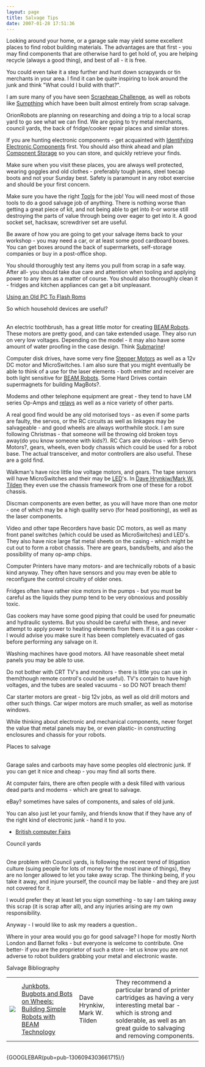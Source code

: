 ```yaml
---
layout: page
title: Salvage Tips
date: 2007-01-28 17:51:36
---
```

<p>Looking around your home, or a garage sale may yield some excellent places to find robot building materials. The advantages are that first - you may find components that are otherwise hard to get hold of, you are helping recycle (always a good thing), and best of all - it is free.
</p>
<p>You could even take it a step further and hunt down scrapyards or tin merchants in your area. I find it can be quite inspiring to look around the junk and think "What could I build with that?".
</p>
<p>I am sure many of you have seen <a class="wiki" href="/wiki/scrapheap_challenge.html" title="Quirky British Gameshow">Scrapheap Challenge</a>, as well as robots like <a class="wiki" href="/wiki/sumpthing.html" title="Sumpthing">Sumpthing</a> which have been built almost entirely from scrap salvage.
</p>
<p>OrionRobots are planning on researching and doing a trip to a local scrap yard to go see what we can find. We are going to try metal merchants, council yards, the back of fridge/cooker repair places and similar stores.
</p>
<p>If you are hunting electronic components - get acquainted with <a class="wiki" href="/wiki/identifying_electronic_components.html" title="Identifying Electronic Components">Identifying Electronic Components</a> first. You should also think ahead and plan <a class="wiki" href="/wiki/component_storage.html" title="Component Storage">Component Storage</a> so you can store, and quickly retrieve your finds.
</p>
<p>Make sure when you visit these places, you are always well protected, wearing goggles and old clothes - preferably tough jeans, steel toecap boots and not your Sunday best. Safety is paramount in any robot exercise and should be your first concern.
</p>
<p>Make sure you have the right <a class="wiki" href="/wiki/robot_tools.html" title="Tools that are often required to get started in robot building">Tools</a> for the job! You will need most of those tools to do a good salvage job of anything. There is nothing worse than getting a great piece of kit, and not being able to get into it-or worse still destroying the parts of value through being over eager to get into it. A good socket set, hacksaw, screwdriver set are useful.
</p>
<p>Be aware of how you are going to get your salvage items back to your workshop - you may need a car, or at least some good cardboard boxes. You can get boxes around the back of supermarkets, self-storage companies or buy in a post-office shop.
</p>
<p>You should thoroughly test any items you pull from scrap in a safe way. After all- you should take due care and attention when tooling and applying power to any item as a matter of course. You should also thoroughly clean it - fridges and kitchen appliances can get a bit unpleasant.
</p>
<p><a class="wiki" href="/wiki/using_an_old_pc_to_flash_roms.html" title="Using An Old PC To Flash Roms">Using an Old PC To Flash Roms</a>
</p>
<div class="titlebar">So which household devices are useful?</div>
<p>
<br/>An electric toothbrush, has a great little motor for creating <a class="wiki" href="/wiki/beam_robots.html" title="Biology, Electronics, Aesthetics and Mechanics">BEAM Robots</a>.  These motors are pretty good, and can take extended usage. They also run on very low voltages. Depending on the model - it may also have some amount of water proofing in the case design. Think <a class="wiki" href="/wiki/submarine.html" title="SubMarine">Submarine</a>!
</p>
<p>Computer disk drives, have some very fine <a class="wiki" href="/wiki/stepper_motors.html" title="Stepper Motors">Stepper Motors</a> as well as a 12v DC motor and MicroSwitches.  I am also sure that you might eventually be able to think of a use for the laser elements - both emitter and receiver are both light sensitive for <a class="wiki" href="/wiki/beam_robots.html" title="Biology, Electronics, Aesthetics and Mechanics">BEAM Robots</a>.  Some Hard Drives contain supermagnets for building MagBots<a class="wiki wikinew for-review" title="Create page: MagBots">?</a>.
</p>
<p>Modems and other telephone equipment are great - they tend to have LM series Op-Amps and <a class="wiki" href="/wiki/electronic_relay.html" title="An electrically activated switch">relays</a> as well as a nice variety of other parts.
</p>
<p>A real good find would be any old motorised toys - as even if some parts are faulty, the servos, or the RC circuits as well as linkages may be salvageable - and good wheels are always worthwhile stock. I am sure following Christmas - that someone will be throwing old broken toys away(do you know someone with kids?). RC Cars are obvious - with Servo Motors<a class="wiki wikinew for-review" title="Create page: Servo Motors">?</a>, gears, wheels, even body chassis which could be used for a robot base. The actual transceiver, and motor controllers are also useful. These are a gold find.
</p>
<p>Walkman's have nice little low voltage motors, and gears.  The tape sensors will have MicroSwitches and their may be <a class="wiki" href="/wiki/led.html" title="Light Emitting Diode">LED</a>'s. In <a href="Salvage Tips#junkbots">Dave Hrynkiw/Mark W. Tilden</a> they even use the chassis framework from one of these for a robot chassis.
</p>
<p>Discman components are even better, as you will have more than one motor - one of which may be a high quality servo (for head positioning), as well as the laser components.
</p>
<p>Video and other tape Recorders have basic DC motors, as well as many front panel switches (which could be used as MicroSwitches) and LED's. They also have nice large flat metal sheets on the casing - which might be cut out to form a robot chassis. There are gears, bands/belts, and also the possibility of many op-amp chips.
</p>
<p>Computer Printers have many motors- and are technically robots of a basic kind anyway. They often have sensors and you may even be able to reconfigure the control circuitry of older ones.
</p>
<p>Fridges often have rather nice motors in the pumps - but you must be careful as the liquids they pump tend to be very obnoxious and possibly toxic.
</p>
<p>Gas cookers may have some good piping that could be used for pneumatic and hydraulic systems. But you should be careful with these, and never attempt to apply power to heating elements from them. If it is a gas cooker - I would advise you make sure it has been completely evacuated of gas before performing any salvage on it.
</p>
<p>Washing machines have good motors. All have reasonable sheet metal panels you may be able to use.
</p>
<p>Do not bother with CRT TV's and monitors - there is little you can use in them(though remote control's could be useful). TV's contain to have high voltages, and the tubes are sealed vacuums - so DO NOT breach them!
</p>
<p>Car starter motors are great - big 12v jobs, as well as old drill motors and other such things. Car wiper motors are much smaller, as well as motorise windows.
</p>
<p>While thinking about electronic and mechanical components, never forget the value that metal panels may be, or even plastic- in constructing enclosures and chassis for your robots.
</p>
<div class="titlebar">Places to salvage</div>
<p>
<br/>Garage sales and carboots may have some peoples old electronic junk. If you can get it nice and cheap - you may find all sorts there.
</p>
<p>At computer fairs, there are often people with a desk filled with various dead parts and modems - which are great to salvage.
</p>
<p>eBay<a class="wiki wikinew for-review" title="Create page: eBay">?</a> sometimes have sales of components, and sales of old junk.
</p>
<p>You can also just let your family, and friends know that if they have any of the right kind of electronic junk - hand it to you.
</p>
<ul><li> <a  href="http://www.britishcomputerfairs.com" rel="external" target="_blank">British computer Fairs</a>
</li></ul><div class="titlebar">Council yards</div>
<p>
<br/>One problem with Council yards, is following the recent trend of litigation culture (suing people for lots of money for the most inane of things), they are no longer allowed to let you take away scrap. The thinking being, if you take it away, and injure yourself, the council may be liable - and they are just not covered for it.
</p>
<p>I would prefer they at least let you sign something - to say I am taking away this scrap (it is scrap after all), and any injuries arising are my own responsibility.
</p>
<p>Anyway - I would like to ask my readers a question..
</p>
<p>Where in your area would you go for good salvage? I hope for mostly North London and Barnet folks - but everyone is welcome to contribute. One better- if you are the proprietor of such a store - let us know you are not adverse to robot builders grabbing your metal and electronic waste.
</p>
<div class="titlebar">Salvage Bibliography</div>
<p>
</p>
<table class="normal" id="fancytable_1"> <tr> <td class="odd"><a id="junkbots"></a> <a class="internal" href="http://www.amazon.co.uk/exec/obidos/ASIN/0072226013/orionrobots-21" target="_blank"> <img class="img-responsive" src="image16"/> </a> </td> <td class="odd"><a  href="http://www.amazon.co.uk/exec/obidos/ASIN/0072226013/orionrobots-21" rel="external" target="_blank">Junkbots, Bugbots and Bots on Wheels: Building Simple Robots with BEAM Technology</a></td> <td class="odd">Dave Hrynkiw, Mark W. Tilden</td> <td class="odd">They recommend a particular brand of printer cartridges as having a very interesting metal bar - which is strong and solderable, as well as an great guide to salvaging and removing components.</td> </tr> </table>
<p>
<br/>{GOOGLEBAR(pub=pub-1306094303661715)/}
</p>
